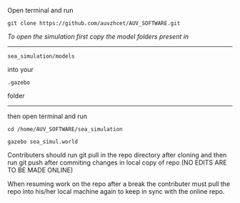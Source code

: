 
Open terminal and run
```
git clone https://github.com/auvzhcet/AUV_SOFTWARE.git
```
*To open the simulation first copy the model folders present in*


***
```
sea_simulation/models
```
into your 
```
.gazebo
 ```
 folder
 ***
 then open terminal and run 
 ```
 cd /home/AUV_SOFTWARE/sea_simulation
 ```
 ```
 gazebo sea_simul.world
 ```
Contributers should run git pull in the repo directory after cloning
and then run git push after commiting changes in local copy of repo
(NO EDITS ARE TO BE MADE ONLINE)

When resuming work on the repo after a break the contributer must
pull the repo into his/her local machine again to keep in sync
with the online repo.
